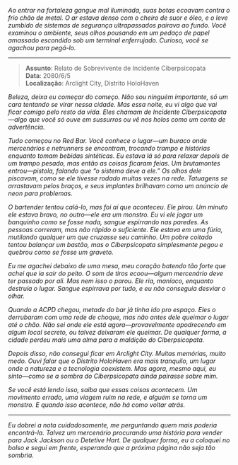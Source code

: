 _Ao entrar na fortaleza gangue mal iluminada, suas botas ecoavam contra o frio chão de metal. O ar estava denso com o cheiro de suor e óleo, e o leve zumbido de sistemas de segurança ultrapassados pairava ao fundo. Você examinou o ambiente, seus olhos pousando em um pedaço de papel amassado escondido sob um terminal enferrujado. Curioso, você se agachou para pegá-lo._

---

> **Assunto**: Relato de Sobrevivente de Incidente Ciberpsicopata  
> **Data**: 2080/6/5  
> **Localização**: Arclight City, Distrito HoloHaven

_Beleza, deixa eu começar do começo. Não sou ninguém importante, só um cara tentando se virar nessa cidade. Mas essa noite, eu vi algo que vai ficar comigo pelo resto da vida. Eles chamam de Incidente Ciberpsicopata—algo que você só ouve em sussurros ou vê nos holos como um conto de advertência._

_Tudo começou no Red Bar. Você conhece o lugar—um buraco onde mercenários e netrunners se encontram, trocando trampo e histórias enquanto tomam bebidas sintéticas. Eu estava lá só para relaxar depois de um trampo pesado, mas então as coisas ficaram feias. Um brutamontes entrou—pistola, falando que “o sistema deve a ele.” Os olhos dele piscavam, como se ele tivesse rodado muitas vezes na rede. Tatuagens se arrastavam pelos braços, e seus implantes brilhavam como um anúncio de neon para problemas._

_O bartender tentou calá-lo, mas foi aí que aconteceu. Ele pirou. Um minuto ele estava bravo, no outro—ele era um monstro. Eu vi ele jogar um banquinho como se fosse nada, sangue espirrando nas paredes. As pessoas correram, mas não rápido o suficiente. Ele estava em uma fúria, mutilando qualquer um que cruzasse seu caminho. Um pobre coitado tentou balançar um bastão, mas o Ciberpsicopata simplesmente pegou e quebrou como se fosse um graveto._

_Eu me agachei debaixo de uma mesa, meu coração batendo tão forte que achei que ia sair do peito. O som de tiros ecoou—algum mercenário deve ter passado por ali. Mas nem isso o parou. Ele ria, maníaco, enquanto destruía o lugar. Sangue espirrava por tudo, e eu não conseguia desviar o olhar._

_Quando a ACPD chegou, metade do bar já tinha ido pro espaço. Eles o derrubaram com uma rede de choque, mas não antes dele queimar o lugar até o chão. Não sei onde ele está agora—provavelmente apodrecendo em algum local secreto, ou talvez deixaram ele queimar. De qualquer forma, a cidade perdeu mais uma alma para a maldição do Ciberpsicopata._

_Depois disso, não consegui ficar em Arclight City. Muitas memórias, muito medo. Ouvi falar que o Distrito HoloHaven era mais tranquilo, um lugar onde a natureza e a tecnologia coexistem. Mas agora, mesmo aqui, eu sinto—como se a sombra do Ciberpsicopata ainda pairasse sobre mim._

_Se você está lendo isso, saiba que essas coisas acontecem. Um movimento errado, uma viagem ruim na rede, e alguém se torna um monstro. E quando isso acontece, não há como voltar atrás._

---

_Eu dobrei a nota cuidadosamente, me perguntando quem mais poderia encontrá-la. Talvez um mercenário procurando uma história para vender para Jack Jackson ou o Detetive Hart. De qualquer forma, eu a coloquei no bolso e segui em frente, esperando que a próxima página não seja tão sombria._
